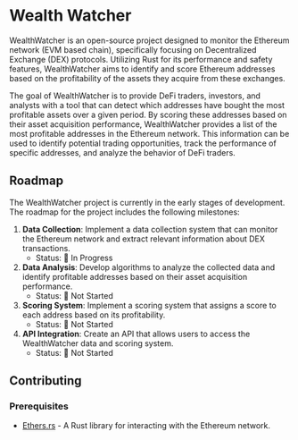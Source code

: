 # Wealth Watcher

WealthWatcher is an open-source project designed to monitor the Ethereum network (EVM based chain), specifically focusing on Decentralized Exchange (DEX) protocols. Utilizing Rust for its performance and safety features, WealthWatcher aims to identify and score Ethereum addresses based on the profitability of the assets they acquire from these exchanges.

The goal of WealthWatcher is to provide DeFi traders, investors, and analysts with a tool that can detect which addresses have bought the most profitable assets over a given period. By scoring these addresses based on their asset acquisition performance, WealthWatcher provides a list of the most profitable addresses in the Ethereum network. This information can be used to identify potential trading opportunities, track the performance of specific addresses, and analyze the behavior of DeFi traders.

## Roadmap

The WealthWatcher project is currently in the early stages of development. The roadmap for the project includes the following milestones:

1. **Data Collection**: Implement a data collection system that can monitor the Ethereum network and extract relevant information about DEX transactions.
   - Status: 🚧 In Progress
2. **Data Analysis**: Develop algorithms to analyze the collected data and identify profitable addresses based on their asset acquisition performance.
   - Status: 📝 Not Started
3. **Scoring System**: Implement a scoring system that assigns a score to each address based on its profitability.
   - Status: 📝 Not Started
4. **API Integration**: Create an API that allows users to access the WealthWatcher data and scoring system.
   - Status: 📝 Not Started




## Contributing

### Prerequisites

- [Ethers.rs](https://www.gakonst.com/ethers-rs/getting-started/start_a_new_project.html) - A Rust library for interacting with the Ethereum network.
